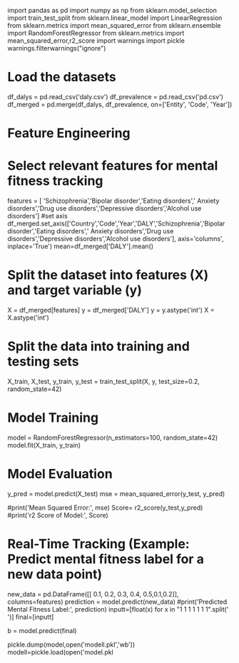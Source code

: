 import pandas as pd
import numpy as np 
from sklearn.model_selection import train_test_split
from sklearn.linear_model import LinearRegression
from sklearn.metrics import mean_squared_error
from sklearn.ensemble import RandomForestRegressor
from sklearn.metrics import mean_squared_error,r2_score
import warnings
import pickle
warnings.filterwarnings("ignore")
# Load the datasets
df_dalys = pd.read_csv('daly.csv')
df_prevalence = pd.read_csv('pd.csv')
df_merged = pd.merge(df_dalys, df_prevalence, on=['Entity', 'Code', 'Year'])
# Feature Engineering
# Select relevant features for mental fitness tracking
features = [ 'Schizophrenia','Bipolar disorder','Eating disorders',' Anxiety disorders','Drug use disorders','Depressive disorders','Alcohol use disorders']
#set axis
df_merged.set_axis(['Country','Code','Year','DALY','Schizophrenia','Bipolar disorder','Eating disorders',' Anxiety disorders','Drug use disorders','Depressive disorders','Alcohol use disorders'], axis='columns', inplace='True')
mean=df_merged['DALY'].mean()
# Split the dataset into features (X) and target variable (y)
X = df_merged[features]
y = df_merged['DALY']
y = y.astype('int')
X = X.astype('int')

# Split the data into training and testing sets
X_train, X_test, y_train, y_test = train_test_split(X, y, test_size=0.2, random_state=42)
# Model Training
model = RandomForestRegressor(n_estimators=100, random_state=42)
model.fit(X_train, y_train)
# Model Evaluation
y_pred = model.predict(X_test)
mse = mean_squared_error(y_test, y_pred)

#print('Mean Squared Error:', mse)
Score= r2_score(y_test,y_pred)
#print('r2 Score of Model:', Score)
# Real-Time Tracking (Example: Predict mental fitness label for a new data point)
new_data = pd.DataFrame([[ 0.1, 0.2, 0.3, 0.4, 0.5,0.1,0.2]], columns=features)
prediction = model.predict(new_data)
#print('Predicted Mental Fitness Label:', prediction)
inputt=[float(x) for x in "1 1 1 1 1 1 1".split(' ')]
final=[inputt]

b = model.predict(final)


pickle.dump(model,open('modell.pkl','wb'))
modell=pickle.load(open('model.pkl
